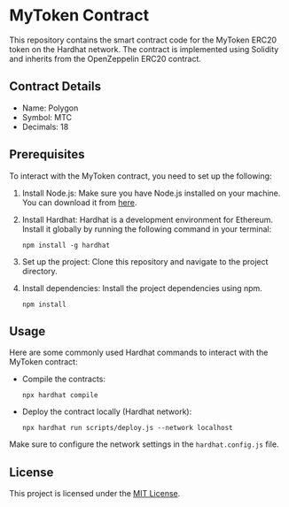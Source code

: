 # MyToken Contract

This repository contains the smart contract code for the MyToken ERC20 token on the Hardhat  network. The contract is implemented using Solidity and inherits from the OpenZeppelin ERC20 contract.

## Contract Details

- Name: Polygon
- Symbol: MTC
- Decimals: 18

## Prerequisites

To interact with the MyToken contract, you need to set up the following:

1. Install Node.js: Make sure you have Node.js installed on your machine. You can download it from [here](https://nodejs.org).

2. Install Hardhat: Hardhat is a development environment for Ethereum. Install it globally by running the following command in your terminal:

    ```
    npm install -g hardhat
    ```

3. Set up the project: Clone this repository and navigate to the project directory.



4. Install dependencies: Install the project dependencies using npm.

    ```
    npm install
    ```

## Usage

Here are some commonly used Hardhat commands to interact with the MyToken contract:

- Compile the contracts:

    ```
    npx hardhat compile
    ```


- Deploy the contract locally (Hardhat network):

    ```
    npx hardhat run scripts/deploy.js --network localhost
    ```


Make sure to configure the network settings in the `hardhat.config.js` file.

## License

This project is licensed under the [MIT License](LICENSE).
